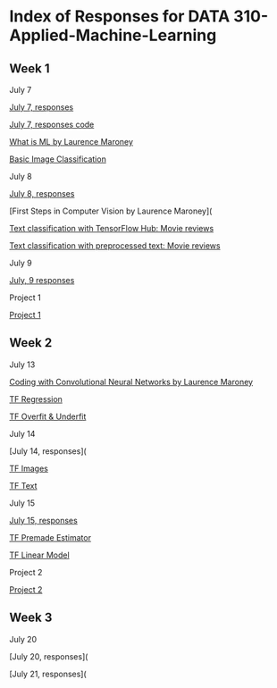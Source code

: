 # Index of Responses for DATA 310-Applied-Machine-Learning

## Week 1

July 7

[July 7, responses](https://youjin14.github.io/DATA-310-Applied-Machine-Learning/Week1Day2.html)

[July 7, responses code](https://youjin14.github.io/data310/July7Code.html)

[What is ML by Laurence Maroney](https://youjin14.github.io/data310/What_is_ML_by_Laurence_Maroney.html)

[Basic Image Classification](https://youjin14.github.io/data310/Week1Day2TensorFlow.html)

July 8

[July 8, responses](https://youjin14.github.io/DATA-310-Applied-Machine-Learning/Week1Day3.html)

[First Steps in Computer Vision by Laurence Maroney](

[Text classification with TensorFlow Hub: Movie reviews](https://youjin14.github.io/data310/Week1Day3TFHub.html)

[Text classification with preprocessed text: Movie reviews](https://github.com/Youjin14/data310/blob/master/Text_classification_with_preprocessed_text.ipynb)

July 9

[July, 9 responses](https://youjin14.github.io/DATA-310-Applied-Machine-Learning/Week1Day4.html)

Project 1

[Project 1](https://youjin14.github.io/DATA-310-Applied-Machine-Learning/Project1.html)

## Week 2

July 13

[Coding with Convolutional Neural Networks by Laurence Maroney](https://github.com/Youjin14/data310/blob/master/Coding_with_Convolutional_Neural_Networks.ipynb)

[TF Regression](https://github.com/Youjin14/data310/blob/master/TF_Regression.ipynb)

[TF Overfit & Underfit](https://github.com/Youjin14/data310/blob/master/Overfit%26Underfit.ipynb)

July 14

[July 14, responses](

[TF Images](https://github.com/Youjin14/data310/blob/master/Images.ipynb)

[TF Text](https://github.com/Youjin14/data310/blob/master/TF_Text.ipynb)


July 15

[July 15, responses](https://youjin14.github.io/DATA-310-Applied-Machine-Learning/Week2Day3.html)

[TF Premade Estimator](https://github.com/Youjin14/data310/blob/master/TF_Premade_Estimators.ipynb)

[TF Linear Model](https://github.com/Youjin14/data310/blob/master/TF_Estimators.ipynb)

Project 2

[Project 2](https://youjin14.github.io/DATA-310-Applied-Machine-Learning/Project2.html)

## Week 3

July 20

[July 20, responses](

[July 21, responses](


